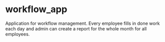 # workflow_app

Application for workflow management. Every employee fills in done work each day and admin can create a report for the whole month for all employees.
